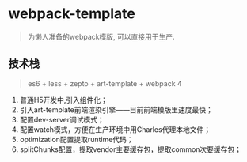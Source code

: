 # webpack-template
> 为懒人准备的webpack模版, 可以直接用于生产.

## 技术栈
> es6 + less + zepto + art-template + webpack 4

1. 普通H5开发中,引入组件化；
2. 引入art-template前端渲染引擎——目前前端模版里速度最快；
3. 配置dev-server调试模式；
4. 配置watch模式，方便在生产环境中用Charles代理本地文件；
5. optimization配置提取runtime代码；
6. splitChunks配置，提取vendor主要缓存包，提取common次要缓存包；
